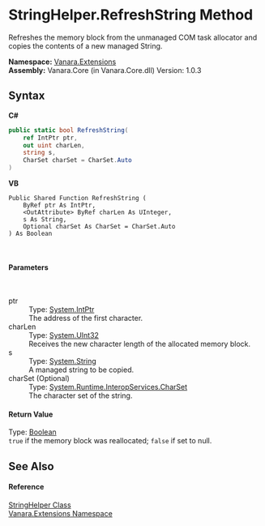 # StringHelper.RefreshString Method 
 

Refreshes the memory block from the unmanaged COM task allocator and copies the contents of a new managed String.

**Namespace:**&nbsp;<a href="9abe54ff-18ce-e333-beed-30e855655381">Vanara.Extensions</a><br />**Assembly:**&nbsp;Vanara.Core (in Vanara.Core.dll) Version: 1.0.3

## Syntax

**C#**<br />
``` C#
public static bool RefreshString(
	ref IntPtr ptr,
	out uint charLen,
	string s,
	CharSet charSet = CharSet.Auto
)
```

**VB**<br />
``` VB
Public Shared Function RefreshString ( 
	ByRef ptr As IntPtr,
	<OutAttribute> ByRef charLen As UInteger,
	s As String,
	Optional charSet As CharSet = CharSet.Auto
) As Boolean
```

<br />

#### Parameters
&nbsp;<dl><dt>ptr</dt><dd>Type: <a href="http://msdn2.microsoft.com/en-us/library/5he14kz8" target="_blank">System.IntPtr</a><br />The address of the first character.</dd><dt>charLen</dt><dd>Type: <a href="http://msdn2.microsoft.com/en-us/library/ctys3981" target="_blank">System.UInt32</a><br />Receives the new character length of the allocated memory block.</dd><dt>s</dt><dd>Type: <a href="http://msdn2.microsoft.com/en-us/library/s1wwdcbf" target="_blank">System.String</a><br />A managed string to be copied.</dd><dt>charSet (Optional)</dt><dd>Type: <a href="http://msdn2.microsoft.com/en-us/library/aw448d0k" target="_blank">System.Runtime.InteropServices.CharSet</a><br />The character set of the string.</dd></dl>

#### Return Value
Type: <a href="http://msdn2.microsoft.com/en-us/library/a28wyd50" target="_blank">Boolean</a><br />`true` if the memory block was reallocated; `false` if set to null.

## See Also


#### Reference
<a href="dee9c0a6-9b96-531b-0835-9ab75c41b262">StringHelper Class</a><br /><a href="9abe54ff-18ce-e333-beed-30e855655381">Vanara.Extensions Namespace</a><br />